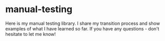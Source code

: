 # manual-testing
Here is my manual testing library. I share my transition process and show examples of what I have learned so far. If you have any questions - don't hesitate to let me know!
